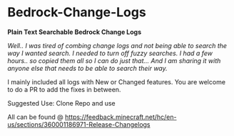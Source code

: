 # Bedrock-Change-Logs
**Plain Text Searchable Bedrock Change Logs**

*Well.. I was tired of combing change logs and not being able to search the way I wanted search.  I needed to turn off fuzzy searches.  I had a few hours.. so copied them all so I can do just that... And I am sharing it with anyone else that needs to be able to search their way.* 

I mainly included all logs with New or Changed features.  You are welcome to do a PR to add the fixes in between.

Suggested Use: Clone Repo and use

All can be found @ https://feedback.minecraft.net/hc/en-us/sections/360001186971-Release-Changelogs
